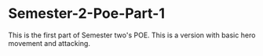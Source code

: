# Semester-2-Poe-Part-1
This is the first part of Semester two's POE. This is a version with basic hero movement and attacking.
